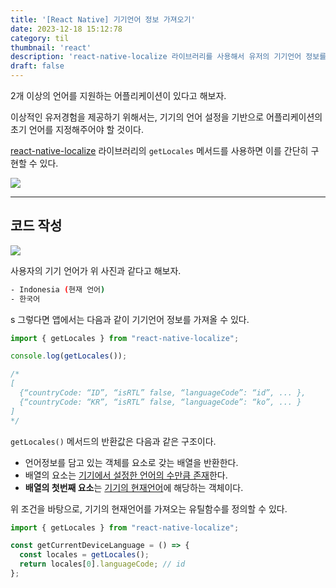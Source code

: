 ```yaml
---
title: '[React Native] 기기언어 정보 가져오기'
date: 2023-12-18 15:12:78
category: til
thumbnail: 'react'
description: 'react-native-localize 라이브러리를 사용해서 유저의 기기언어 정보를 가져오는 방법을 알아보자.'
draft: false
---
```


2개 이상의 언어를 지원하는 어플리케이션이 있다고 해보자. 

이상적인 유저경험을 제공하기 위해서는, 기기의 언어 설정을 기반으로 어플리케이션의 초기 언어를 지정해주어야 할 것이다.

[react-native-localize](https://github.com/zoontek/react-native-localize) 라이브러리의 `getLocales` 메서드를 사용하면 이를 간단히 구현할 수 있다.

![](https://i.imgur.com/wMIyHiN.png)


---

## 코드 작성

![](https://i.imgur.com/hKRMdqv.png)

사용자의 기기 언어가 위 사진과 같다고 해보자.

```bash
- Indonesia (현재 언어)
- 한국어
```
s
그렇다면 앱에서는 다음과 같이 기기언어 정보를 가져올 수 있다.

```jsx
import { getLocales } from "react-native-localize";

console.log(getLocales());

/*
[
  {“countryCode: “ID”, “isRTL” false, “languageCode”: “id”, ... },
  {“countryCode: “KR”, “isRTL” false, “languageCode”: “ko”, ... } 
]
*/
```

`getLocales()` 메서드의 반환값은 다음과 같은 구조이다.

- 언어정보를 담고 있는 객체를 요소로 갖는 배열을 반환한다.
- 배열의 요소는 <u>기기에서 설정한 언어의 수만큼 존재</u>한다.
- **배열의 첫번째 요소**는 <u>기기의 현재언어</u>에 해당하는 객체이다.


위 조건을 바탕으로, 기기의 현재언어를 가져오는 유틸함수를 정의할 수 있다.

```jsx
import { getLocales } from "react-native-localize";

const getCurrentDeviceLanguage = () => {
  const locales = getLocales();
  return locales[0].languageCode; // id
};
```